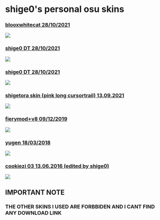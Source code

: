 # shige0's personal osu skins

<h3><a href="https://download1077.mediafire.com/dwwvn83f0hpg/cn761dyc9qwg66x/blooxwhitecat+28.10.2021+%28edited+ny+shige0%29.osk">blooxwhitecat  28/10/2021</a></h3>
<img src="https://user-images.githubusercontent.com/93320629/139238416-3eae4b06-83ea-4965-86a3-8fd0a362fb8b.png">
<h3><a href="https://download1078.mediafire.com/9ptte9i7tx2g/gr2derih2b986y6/shige0+DT+28.10.2021.osk">shige0 DT 28/10/2021</a></h3>
<img src="https://user-images.githubusercontent.com/93320629/139239007-db8089e4-643e-495d-9192-e8043b834ab1.png">
<h3><a href="https://download1078.mediafire.com/9ptte9i7tx2g/gr2derih2b986y6/shige0+DT+28.10.2021.osk">shige0 DT 28/10/2021</a></h3>
<img src="https://user-images.githubusercontent.com/93320629/139239007-db8089e4-643e-495d-9192-e8043b834ab1.png">
<h3><a href="https://download1327.mediafire.com/od326xfarnrg/h96jwkhffm3h2wf/shigetora+skin+%28pink+cursortrail%29+13.09.2021.osk">shigetora skin (pink long cursortrail) 13.09.2021</a></h3>
<img src="https://user-images.githubusercontent.com/93320629/139241020-4b56c55a-9ef5-4339-929f-a3a7f8456d52.png">
<h3><a href="https://download1645.mediafire.com/fm2fxs7u24zg/4ph1pe4063tuhaw/fierymod%2Bv8+09.12.2019.osk">fierymod+v8 09/12/2019</a></h3>
<img src="https://user-images.githubusercontent.com/93320629/139241265-afa5aa82-be72-4d9a-8a33-a7db2403b46a.png">
<h3><a href="https://download1497.mediafire.com/5uprr4ydf8wg/qx8cyhjlvluwqac/yugen+18.03.2018.osk">yugen 18/03/2018</a></h3>
<img src="https://user-images.githubusercontent.com/93320629/139241396-540c87e5-9199-47d2-8fc5-b5457dd0af88.png">
<h3><a href="https://www.mediafire.com/file/yrsh43dqgi6muba/cookiezi+03+13.06.2016.osk/file">cookiezi 03 13.06.2016 (edited by shige0)</a></h3>
<img src="https://user-images.githubusercontent.com/93320629/139241421-aebc8ed2-0c82-44f9-99f7-897d17ac9ff8.png">
<h2>IMPORTANT NOTE</h2>
<h3>THE OTHER SKINS I USED ARE FORBBIDEN AND I CANT FIND ANY DOWNLOAD LINK</h3>
